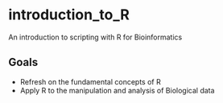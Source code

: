 # introduction_to_R
An introduction to scripting with R for Bioinformatics

## Goals
- Refresh on the fundamental concepts of R
- Apply R to the manipulation and analysis of Biological data
